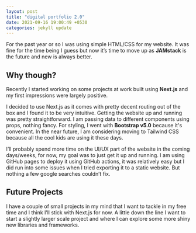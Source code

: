 ```yaml
---
layout: post
title: "digital portfolio 2.0"
date: 2021-09-16 19:00:49 +0530
categories: jekyll update
---
```


For the past year or so I was using simple HTML/CSS for my website. It was fine for the time being I guess but now it’s time to move up as **JAMstack** is the future and new is always better.

## Why though?

Recently I started working on some projects at work built using **Next.js** and my first impressions were largely positive.

I decided to use Next.js as it comes with pretty decent routing out of the box and I found it to be very intuitive. Getting the website up and running was pretty straightforward. I am passing data to different components using props, nothing fancy. For styling, I went with **Bootstrap v5.0** because it's convenient. In the near future, I am considering moving to Tailwind CSS because all the cool kids are using it these days.

I’ll probably spend more time on the UI/UX part of the website in the coming days/weeks, for now, my goal was to just get it up and running. I am using GitHub pages to deploy it using GitHub actions, it was relatively easy but I did run into some issues when I tried exporting it to a static website. But nothing a few google searches couldn’t fix.

## Future Projects

I have a couple of small projects in my mind that I want to tackle in my free time and I think I’ll stick with Next.js for now. A little down the line I want to start a slightly larger scale project and where I can explore some more shiny new libraries and frameworks.
